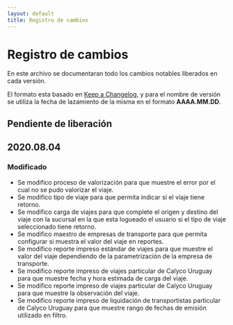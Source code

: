 ```yaml
---
layout: default
title: Registro de cambios
---
```

# Registro de cambios
En este archivo se documentaran todo los cambios notables liberados en cada versión.

El formato esta basado en [Keep a Changelog](https://keepachangelog.com/es-ES/1.0.0/), y para el nombre de versión se utiliza la fecha de lazamiento de la misma en el formato **AAAA.MM.DD**.

## Pendiente de liberación

## 2020.08.04
### Modificado
- Se modifico proceso de valorización para que muestre el error por el cual no se pudo valorizar el viaje.
- Se modifico tipo de viaje para que permita indicar si el viaje tiene retorno.
- Se modifico carga de viajes para que complete el origen y destino del viaje con la sucursal en la que esta logueado el usuario si el tipo de viaje seleccionado tiene retorno.
- Se modifico maestro de empresas de transporte para que permita configurar si muestra el valor del viaje en reportes.
- Se modifico reporte impreso estándar de viajes para que muestre el valor del viaje dependiendo de la parametrización de la empresa de transporte.
- Se modifico reporte impreso de viajes particular de Calyco Uruguay para que muestre fecha y hora estimada de carga del viaje.
- Se modifico reporte impreso de viajes particular de Calyco Uruguay para que muestre la observación del viaje.
- Se modifico reporte impreso de liquidación de transportistas particular de Calyco Uruguay para que muestre rango de fechas de emisión utilizado en filtro.
